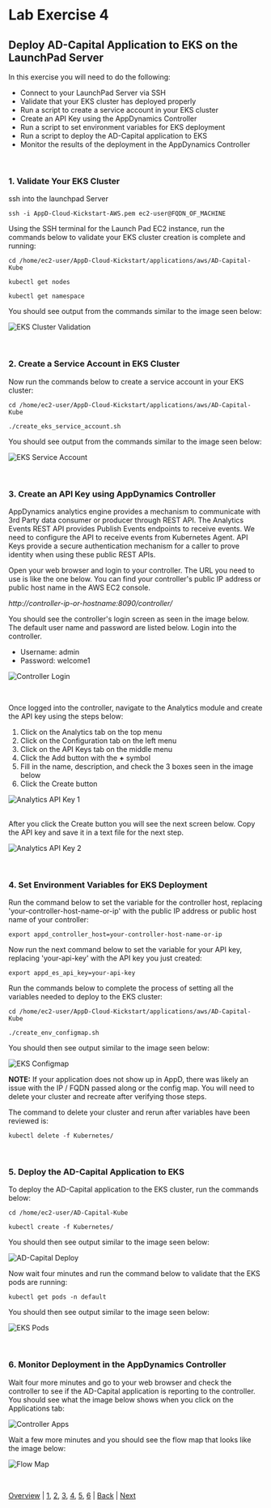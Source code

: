 # Lab Exercise 4
## Deploy AD-Capital Application to EKS on the LaunchPad Server



In this exercise you will need to do the following:

- Connect to your LaunchPad Server via SSH
- Validate that your EKS cluster has deployed properly
- Run a script to create a service account in your EKS cluster
- Create an API Key using the AppDynamics Controller
- Run a script to set environment variables for EKS deployment
- Run a script to deploy the AD-Capital application to EKS
- Monitor the results of the deployment in the AppDynamics Controller

<br>

### **1.** Validate Your EKS Cluster
ssh into the launchpad Server

```
ssh -i AppD-Cloud-Kickstart-AWS.pem ec2-user@FQDN_OF_MACHINE
```

Using the SSH terminal for the Launch Pad EC2 instance, run the commands below to validate your EKS cluster creation is complete and running:

```
cd /home/ec2-user/AppD-Cloud-Kickstart/applications/aws/AD-Capital-Kube

kubectl get nodes

kubectl get namespace
```
You should see output from the commands similar to the image seen below:

![EKS Cluster Validation](./images/4.png)

<br>

### **2.** Create a Service Account in EKS Cluster
Now run the commands below to create a service account in your EKS cluster:

```
cd /home/ec2-user/AppD-Cloud-Kickstart/applications/aws/AD-Capital-Kube

./create_eks_service_account.sh
```
You should see output from the commands similar to the image seen below:

![EKS Service Account](./images/5.png)

<br>

### **3.** Create an API Key using AppDynamics Controller
AppDynamics analytics engine provides a mechanism to communicate with 3rd Party data consumer or producer through REST API. The Analytics Events REST API provides Publish Events endpoints to receive events. We need to configure the API to receive events from Kubernetes Agent. API Keys provide a secure authentication mechanism for a caller to prove identity when using these public REST APIs.

Open your web browser and login to your controller.  The URL you need to use is like the one below.  You can find your controller's public IP address or public host name in the AWS EC2 console.

*http://controller-ip-or-hostname:8090/controller/*

You should see the controller's login screen as seen in the image below.  The default user name and password are listed below. Login into the controller.

- Username: admin
- Password: welcome1

![Controller Login](./images/6.png)

<br>

Once logged into the controller, navigate to the Analytics module and create the API key using the steps below:

1. Click on the Analytics tab on the top menu
2. Click on the Configuration tab on the left menu
3. Click on the API Keys tab on the middle menu
4. Click the Add button with the **+** symbol
5. Fill in the name, description, and check the 3 boxes seen in the image below
6. Click the Create button


![Analytics API Key 1](./images/7.png)

<br>
After you click the Create button you will see the next screen below.  Copy the API key and save it in a text file for the next step.

<br>

![Analytics API Key 2](./images/8.png)

<br>

### **4.** Set Environment Variables for EKS Deployment
Run the command below to set the variable for the controller host, replacing 'your-controller-host-name-or-ip' with the public IP address or public host name of your controller:

```
export appd_controller_host=your-controller-host-name-or-ip
```

Now run the next command below to set the variable for your API key, replacing 'your-api-key' with the API key you just created:

```
export appd_es_api_key=your-api-key
```
Run the commands below to complete the process of setting all the variables needed to deploy to the EKS cluster:

```
cd /home/ec2-user/AppD-Cloud-Kickstart/applications/aws/AD-Capital-Kube

./create_env_configmap.sh
```
You should then see output similar to the image seen below:

![EKS Configmap](./images/9.png)

**NOTE:** If your application does not show up in AppD, there was likely an issue with the IP / FQDN passed along or the config map. You will need to delete your cluster and recreate after verifying those steps.  

The command to delete your cluster and rerun after variables have been reviewed is:

```
kubectl delete -f Kubernetes/
```

<br>

### **5.** Deploy the AD-Capital Application to EKS

To deploy the AD-Capital application to the EKS cluster, run the commands below:

```
cd /home/ec2-user/AD-Capital-Kube

kubectl create -f Kubernetes/
```
You should then see output similar to the image seen below:

![AD-Capital Deploy](./images/10.png)

Now wait four minutes and run the command below to validate that the EKS pods are running:

```
kubectl get pods -n default
```
You should then see output similar to the image seen below:

![EKS Pods](./images/11.png)


<br>

### **6.** Monitor Deployment in the AppDynamics Controller

Wait four more minutes and go to your web browser and check the controller to see if the AD-Capital application is reporting to the controller.  You should see what the image below shows when you click on the Applications tab:

![Controller Apps](./images/12.png)

Wait a few more minutes and you should see the flow map that looks like the image below:

![Flow Map](./images/13.png)

<br>

[Overview](aws-eks-monitoring.md) | [1](lab-exercise-01.md), [2](lab-exercise-02.md), [3](lab-exercise-03.md), [4](lab-exercise-04.md), [5](lab-exercise-05.md), [6](lab-exercise-06.md) | [Back](lab-exercise-03.md) | [Next](lab-exercise-05.md)
